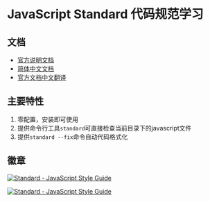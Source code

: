 # JavaScript Standard 代码规范学习

## 文档

* [官方说明文档][1]
* [简体中文文档][2]
* [官方文档中文翻译][3]

## 主要特性

 1. 零配置，安装即可使用
 2. 提供命令行工具`standard`可直接检查当前目录下的javascript文件
 3. 提供`standard --fix`命令自动代码格式化

## 徽章

[![Standard - JavaScript Style Guide](https://cdn.rawgit.com/feross/standard/master/badge.svg)][4]

[![Standard - JavaScript Style Guide](https://img.shields.io/badge/code%20style-standard-brightgreen.svg)][1]


[1]:https://standardjs.com/
[2]:https://github.com/feross/standard/blob/master/docs/RULES-zhcn.md
[3]:http://hongfanqie.org/standardjs/
[4]:https://github.com/feross/standard
